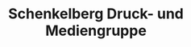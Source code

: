 ---
title: "Schenkelberg Druck- und Mediengruppe"
url: /rheinbach/schenkelberg-druck-und-mediengruppe/
shop: Kopieren
---